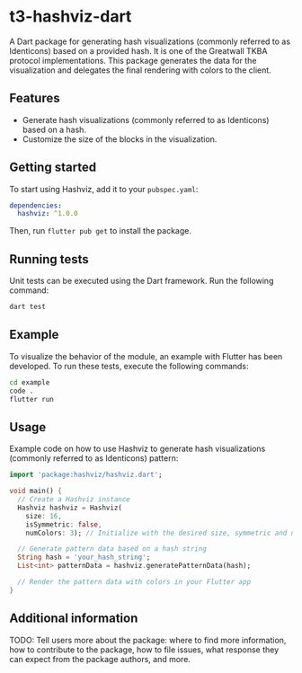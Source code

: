 # t3-hashviz-dart
A Dart package for generating hash visualizations (commonly referred to as Identicons) based on a provided hash. It is one of the Greatwall TKBA protocol implementations. This package generates the data for the visualization and delegates the final rendering with colors to the client.

## Features
- Generate hash visualizations (commonly referred to as Identicons) based on a hash.
- Customize the size of the blocks in the visualization.

## Getting started
To start using Hashviz, add it to your `pubspec.yaml`:
```yaml
dependencies:
  hashviz: ^1.0.0
```

Then, run `flutter pub get` to install the package.

## Running tests
Unit tests can be executed using the Dart framework. Run the following command:
```bash
dart test
```
## Example
To visualize the behavior of the module, an example with Flutter has been developed. To run these tests, execute the following commands:
```bash
cd example
code .
flutter run
```

## Usage
Example code on how to use Hashviz to generate hash visualizations (commonly referred to as Identicons) pattern:

```dart
import 'package:hashviz/hashviz.dart';

void main() {
  // Create a Hashviz instance
  Hashviz hashviz = Hashviz(
    size: 16,
    isSymmetric: false,
    numColors: 3); // Initialize with the desired size, symmetric and number of colours.

  // Generate pattern data based on a hash string
  String hash = 'your_hash_string';
  List<int> patternData = hashviz.generatePatternData(hash);

  // Render the pattern data with colors in your Flutter app
}
```

## Additional information
TODO: Tell users more about the package: where to find more information, how to contribute to the package, how to file issues, what response they can expect from the package authors, and more.